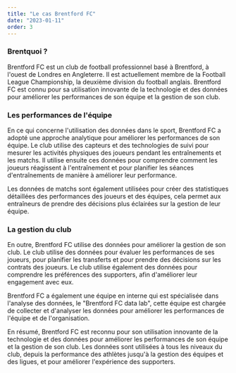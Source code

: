 ```yaml
---
title: "Le cas Brentford FC"
date: "2023-01-11"
order: 3
---
```


### Brentquoi ?

Brentford FC est un club de football professionnel basé à Brentford, à l'ouest de Londres en Angleterre. Il est actuellement membre de la Football League Championship, la deuxième division du football anglais. Brentford FC est connu pour sa utilisation innovante de la technologie et des données pour améliorer les performances de son équipe et la gestion de son club.

### Les performances de l'équipe

En ce qui concerne l'utilisation des données dans le sport, Brentford FC a adopté une approche analytique pour améliorer les performances de son équipe. Le club utilise des capteurs et des technologies de suivi pour mesurer les activités physiques des joueurs pendant les entraînements et les matchs. Il utilise ensuite ces données pour comprendre comment les joueurs réagissent à l'entraînement et pour planifier les séances d'entraînements de manière à améliorer leur performance.

Les données de matchs sont également utilisées pour créer des statistiques détaillées des performances des joueurs et des équipes, cela permet aux entraîneurs de prendre des décisions plus éclairées sur la gestion de leur équipe.

### La gestion du club

En outre, Brentford FC utilise des données pour améliorer la gestion de son club. Le club utilise des données pour évaluer les performances de ses joueurs, pour planifier les transferts et pour prendre des décisions sur les contrats des joueurs. Le club utilise également des données pour comprendre les préférences des supporters, afin d'améliorer leur engagement avec eux.

Brentford FC a également une équipe en interne qui est spécialisée dans l'analyse des données, le "Brentford FC data lab", cette équipe est chargée de collecter et d'analyser les données pour améliorer les performances de l'équipe et de l'organisation.

En résumé, Brentford FC est reconnu pour son utilisation innovante de la technologie et des données pour améliorer les performances de son équipe et la gestion de son club. Les données sont utilisées à tous les niveaux du club, depuis la performance des athlètes jusqu'à la gestion des équipes et des ligues, et pour améliorer l'expérience des supporters.